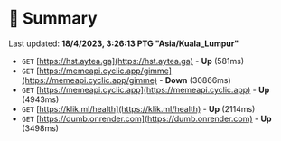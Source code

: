 # 📖 Summary
Last updated: **18/4/2023, 3:26:13 PTG "Asia/Kuala_Lumpur"**

- `GET` [https://hst.aytea.ga](https://hst.aytea.ga) - **Up** (581ms)
- `GET` [https://memeapi.cyclic.app/gimme](https://memeapi.cyclic.app/gimme) - **Down** (30866ms)
- `GET` [https://memeapi.cyclic.app](https://memeapi.cyclic.app) - **Up** (4943ms)
- `GET` [https://klik.ml/health](https://klik.ml/health) - **Up** (2114ms)
- `GET` [https://dumb.onrender.com](https://dumb.onrender.com) - **Up** (3498ms)
